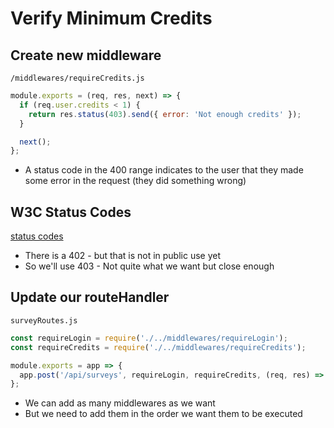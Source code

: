 # Verify Minimum Credits

## Create new middleware
`/middlewares/requireCredits.js`

```js
module.exports = (req, res, next) => {
  if (req.user.credits < 1) {
    return res.status(403).send({ error: 'Not enough credits' });
  }

  next();
};
```

* A status code in the 400 range indicates to the user that they made some error in the request (they did something wrong)

## W3C Status Codes
[status codes](https://www.w3.org/Protocols/rfc2616/rfc2616-sec10.html)

* There is a 402 - but that is not in public use yet
* So we'll use 403 - Not quite what we want but close enough

## Update our routeHandler
`surveyRoutes.js`

```js
const requireLogin = require('./../middlewares/requireLogin');
const requireCredits = require('./../middlewares/requireCredits');

module.exports = app => {
  app.post('/api/surveys', requireLogin, requireCredits, (req, res) => {});
};
```

* We can add as many middlewares as we want
* But we need to add them in the order we want them to be executed
